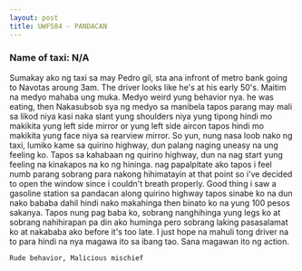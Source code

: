 ```yaml
---
layout: post
title: UWF584 - PANDACAN
---
```


### Name of taxi: N/A

Sumakay ako ng taxi sa may Pedro gil, sta ana infront of metro bank going to Navotas aroung 3am. The driver looks like he's at his early 50's. Maitim na medyo mahaba ung muka. Medyo weird yung behavior nya. he was eating, then Nakasubsob sya ng medyo sa manibela tapos parang may mali sa likod niya kasi naka slant yung shoulders niya yung tipong hindi mo makikita yung left side mirror or yung left side aircon tapos hindi mo makikita yung face niya sa rearview mirror. So yun, nung nasa loob nako ng taxi, lumiko kame sa quirino highway, dun palang naging uneasy na ung feeling ko. Tapos sa kahabaan ng quirino highway, dun na nag start yung feeling na kinakapos na ko ng hininga. nag papalpitate ako tapos i feel numb parang sobrang para nakong hihimatayin at that point so i've decided to open the window since i couldn't breath properly. Good thing i saw a gasoline station sa pandacan along quirino highway tapos sinabe ko na dun nako bababa dahil hindi nako makahinga then binato ko na yung 100 pesos sakanya. Tapos nung pag baba ko, sobrang nanghihinga yung legs ko at sobrang nahihirapan pa din ako huminga pero sobrang laking pasasalamat ko at nakababa ako before it's too late. I just hope na mahuli tong driver na to para hindi na nya magawa ito sa ibang tao. Sana magawan ito ng action. 

```Rude behavior, Malicious mischief```
